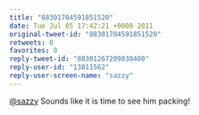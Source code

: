```yaml
---
title: "88301704591851520"
date: Tue Jul 05 17:42:21 +0000 2011
original-tweet-id: "88301704591851520"
retweets: 0
favorites: 0
reply-tweet-id: "88301267209830400"
reply-user-id: "13811562"
reply-user-screen-name: "sazzy"
---
```

<a href="https://twitter.com/sazzy">@sazzy</a> Sounds like it is time to see him packing!

